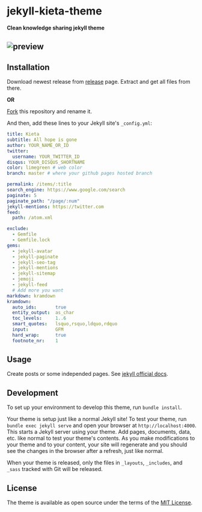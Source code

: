 # jekyll-kieta-theme

**Clean knowledge sharing jekyll theme**

![preview](preview.png)
---


## Installation

Download newest release from [release](https://github.com/mzyy94/jekyll-kieta-theme/releases) page.
Extract and get all files from there.

**OR**

[Fork](https://github.com/mzyy94/jekyll-kieta-theme/fork) this repository and rename it.

And then, add these lines to your Jekyll site's `_config.yml`:

```yaml
title: Kieta
subtitle: All hope is gone
author: YOUR_NAME_OR_ID
twitter:
  username: YOUR_TWITTER_ID
disqus: YOUR_DISQUS_SHORTNAME
color: limegreen # web color
branch: master # where your github pages hosted branch

permalink: /items/:title
search_engine: https://www.google.com/search
paginate: 5
paginate_path: "/page/:num"
jekyll-mentions: https://twitter.com
feed:
  path: /atom.xml

exclude:
  - Gemfile
  - Gemfile.lock
gems:
  - jekyll-avatar
  - jekyll-paginate
  - jekyll-seo-tag
  - jekyll-mentions
  - jekyll-sitemap
  - jemoji
  - jekyll-feed
  # Add more you want
markdown: kramdown
kramdown:
  auto_ids:       true
  entity_output:  as_char
  toc_levels:     1..6
  smart_quotes:   lsquo,rsquo,ldquo,rdquo
  input:          GFM
  hard_wrap:      true
  footnote_nr:    1
```

## Usage

Create posts or some independed pages. See [jekyll official docs](https://jekyllrb.com/docs/home/).

## Development

To set up your environment to develop this theme, run `bundle install`.

Your theme is setup just like a normal Jekyll site! To test your theme, run `bundle exec jekyll serve` and open your browser at `http://localhost:4000`. This starts a Jekyll server using your theme. Add pages, documents, data, etc. like normal to test your theme's contents. As you make modifications to your theme and to your content, your site will regenerate and you should see the changes in the browser after a refresh, just like normal.

When your theme is released, only the files in `_layouts`, `_includes`, and `_sass` tracked with Git will be released.

## License

The theme is available as open source under the terms of the [MIT License](https://opensource.org/licenses/MIT).

